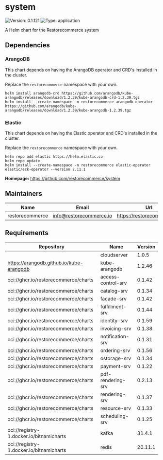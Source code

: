 # system

![Version: 0.1.121](https://img.shields.io/badge/Version-0.1.121-informational?style=flat-square) ![Type: application](https://img.shields.io/badge/Type-application-informational?style=flat-square)

A Helm chart for the Restorecommerce system

## Dependencies

### ArangoDB

This chart depends on having the ArangoDB operator and CRD's installed in the cluster.

Replace the `restorecommerce` namespace with your own.

```shell
helm install arangodb-crd https://github.com/arangodb/kube-arangodb/releases/download/1.2.39/kube-arangodb-crd-1.2.39.tgz
helm install --create-namespace -n restorecommerce arangodb-operator https://github.com/arangodb/kube-arangodb/releases/download/1.2.39/kube-arangodb-1.2.39.tgz
```

### Elastic

This chart depends on having the Elastic operator and CRD's installed in the cluster.

Replace the `restorecommerce` namespace with your own.

```shell
helm repo add elastic https://helm.elastic.co
helm repo update
helm install --create-namespace -n restorecommerce elastic-operator elastic/eck-operator --version 2.11.1
```

**Homepage:** <https://github.com/restorecommerce/system>

## Maintainers

| Name | Email | Url |
| ---- | ------ | --- |
| restorecommerce | <info@restorecommerce.io> | <https://restorecommerce.io/> |

## Requirements

| Repository | Name | Version |
|------------|------|---------|
|  | cloudserver | 1.0.5 |
| https://arangodb.github.io/kube-arangodb | kube-arangodb | 1.2.46 |
| oci://ghcr.io/restorecommerce/charts | access-control-srv | 0.1.42 |
| oci://ghcr.io/restorecommerce/charts | catalog-srv | 0.1.34 |
| oci://ghcr.io/restorecommerce/charts | facade-srv | 0.1.42 |
| oci://ghcr.io/restorecommerce/charts | fulfillment-srv | 0.1.44 |
| oci://ghcr.io/restorecommerce/charts | identity-srv | 0.1.59 |
| oci://ghcr.io/restorecommerce/charts | invoicing-srv | 0.1.38 |
| oci://ghcr.io/restorecommerce/charts | notification-srv | 0.1.31 |
| oci://ghcr.io/restorecommerce/charts | ordering-srv | 0.1.56 |
| oci://ghcr.io/restorecommerce/charts | ostorage-srv | 0.1.34 |
| oci://ghcr.io/restorecommerce/charts | payment-srv | 0.1.22 |
| oci://ghcr.io/restorecommerce/charts | pdf-rendering-srv | 0.2.13 |
| oci://ghcr.io/restorecommerce/charts | rendering-srv | 0.1.37 |
| oci://ghcr.io/restorecommerce/charts | resource-srv | 0.1.33 |
| oci://ghcr.io/restorecommerce/charts | scheduling-srv | 0.1.25 |
| oci://registry-1.docker.io/bitnamicharts | kafka | 31.4.1 |
| oci://registry-1.docker.io/bitnamicharts | redis | 20.11.1 |
